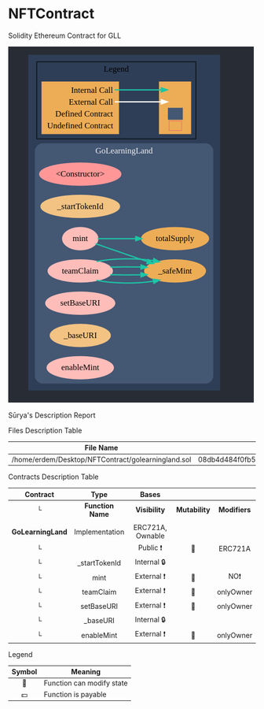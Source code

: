 # NFTContract
Solidity Ethereum Contract for GLL


![img](./gllcontract.png)


 Sūrya's Description Report

 Files Description Table


|  File Name  |  SHA-1 Hash  |
|-------------|--------------|
| /home/erdem/Desktop/NFTContract/golearningland.sol | 08db4d484f0fb550a7ff384083a465cac6767a8f |


 Contracts Description Table


|  Contract  |         Type        |       Bases      |                  |                 |
|:----------:|:-------------------:|:----------------:|:----------------:|:---------------:|
|     └      |  **Function Name**  |  **Visibility**  |  **Mutability**  |  **Modifiers**  |
||||||
| **GoLearningLand** | Implementation | ERC721A, Ownable |||
| └ | <Constructor> | Public ❗️ | 🛑  | ERC721A |
| └ | _startTokenId | Internal 🔒 |   | |
| └ | mint | External ❗️ | 🛑  |NO❗️ |
| └ | teamClaim | External ❗️ | 🛑  | onlyOwner |
| └ | setBaseURI | External ❗️ | 🛑  | onlyOwner |
| └ | _baseURI | Internal 🔒 |   | |
| └ | enableMint | External ❗️ | 🛑  | onlyOwner |


 Legend

|  Symbol  |  Meaning  |
|:--------:|-----------|
|    🛑    | Function can modify state |
|    💵    | Function is payable |


